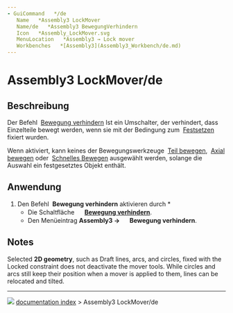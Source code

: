 ```yaml
---
- GuiCommand   */de
   Name   *Assembly3 LockMover
   Name/de   *Assembly3 BewegungVerhindern
   Icon   *Assembly_LockMover.svg‎‎
   MenuLocation   *Assembly3 → Lock mover
   Workbenches   *[Assembly3](Assembly3_Workbench/de.md)
---
```


# Assembly3 LockMover/de

## Beschreibung

Der Befehl <img alt="" src=images/Assembly_LockMover.svg  style="width   *24px;"> [Bewegung verhindern](Assembly3_LockMover/de.md) Ist ein Umschalter, der verhindert, dass Einzelteile bewegt werden, wenn sie mit der Bedingung zum <img alt="" src=images/Assembly_ConstraintLock.svg‎‎  style="width   *16px;"> [Festsetzen](Assembly3_ConstraintLock/de.md) fixiert wurden.


<div class="mw-translate-fuzzy">

Wenn aktiviert, kann keines der Bewegungswerkzeuge <img alt="" src=images/Assembly_Move.svg‎‎  style="width   *16px;"> [Teil bewegen](Assembly3_MovePart/de.md), <img alt="" src=images/Assembly_AxialMove.svg‎‎  style="width   *16px;"> [Axial bewegen](Assembly3_AxialMove/de.md) oder <img alt="" src=images/Assembly_QuickMove.svg‎‎  style="width   *16px;"> [Schnelles Bewegen](Assembly3_QuickMove/de.md) ausgewählt werden, solange die Auswahl ein festgesetztes Objekt enthält.


</div>

## Anwendung

1.  Den Befehl <img alt="" src=images/Assembly_LockMover.svg  style="width   *16px;"> **Bewegung verhindern** aktivieren durch   *
    -   Die Schaltfläche **<img src="images/Assembly_LockMover.svg" width=16px> [Bewegung verhindern](Assembly3_LockMover/de.md)**.
    -   Den Menüeintrag **Assembly3 → <img src="images/Assembly_LockMover.svg" width=16px> Bewegung verhindern**.

## Notes

Selected **2D geometry**, such as Draft lines, arcs, and circles, fixed with the Locked constraint does not deactivate the mover tools. While circles and arcs still keep their position when a mover is applied to them, lines can be relocated and tilted.



---
![](images/Right_arrow.png) [documentation index](../README.md) > Assembly3 LockMover/de
